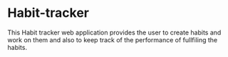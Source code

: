 # Habit-tracker
This Habit tracker web application provides the user to create habits and work on them and also to keep track of the performance of fullfiling the habits.
